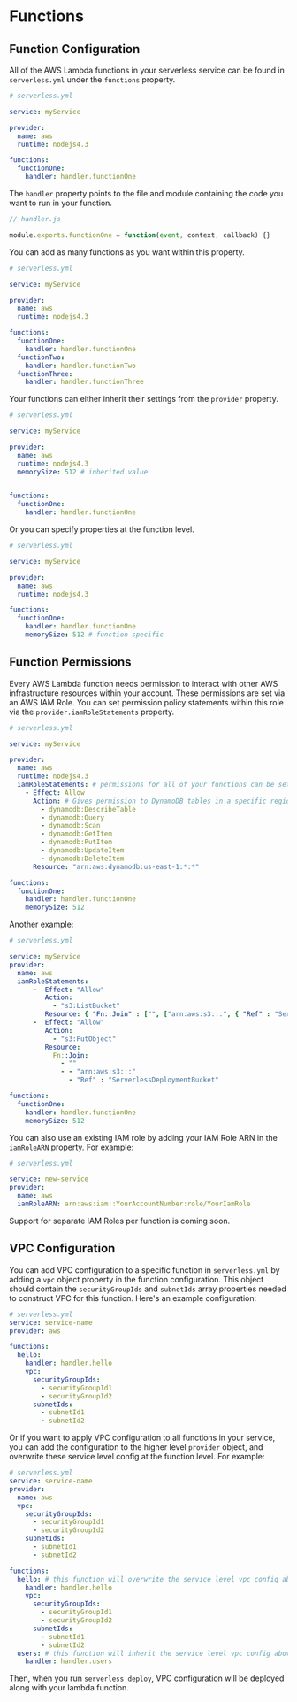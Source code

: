 <!--
title: Functions
menuText: Functions
menuOrder: 4
description: How to configure AWS Lambda functions in the Serverless Framework
layout: Doc
-->

# Functions

## Function Configuration

All of the AWS Lambda functions in your serverless service can be found in `serverless.yml` under the `functions` property.

```yml
# serverless.yml

service: myService

provider:
  name: aws
  runtime: nodejs4.3

functions:
  functionOne:
    handler: handler.functionOne
```

The `handler` property points to the file and module containing the code you want to run in your function.

```javascript
// handler.js

module.exports.functionOne = function(event, context, callback) {}
```

You can add as many functions as you want within this property.

```yml
# serverless.yml

service: myService

provider:
  name: aws
  runtime: nodejs4.3

functions:
  functionOne:
    handler: handler.functionOne
  functionTwo:
    handler: handler.functionTwo
  functionThree:
    handler: handler.functionThree
```

Your functions can either inherit their settings from the `provider` property.

```yml
# serverless.yml

service: myService

provider:
  name: aws
  runtime: nodejs4.3
  memorySize: 512 # inherited value
  

functions:
  functionOne:
    handler: handler.functionOne
```

Or you can specify properties at the function level.

```yml
# serverless.yml

service: myService

provider:
  name: aws
  runtime: nodejs4.3

functions:
  functionOne:
    handler: handler.functionOne
    memorySize: 512 # function specific
```

## Function Permissions

Every AWS Lambda function needs permission to interact with other AWS infrastructure resources within your account.  These permissions are set via an AWS IAM Role.  You can set permission policy statements within this role via the `provider.iamRoleStatements` property.

```yml
# serverless.yml

service: myService

provider:
  name: aws
  runtime: nodejs4.3
  iamRoleStatements: # permissions for all of your functions can be set here
    - Effect: Allow
      Action: # Gives permission to DynamoDB tables in a specific region
        - dynamodb:DescribeTable
        - dynamodb:Query
        - dynamodb:Scan
        - dynamodb:GetItem
        - dynamodb:PutItem
        - dynamodb:UpdateItem
        - dynamodb:DeleteItem
      Resource: "arn:aws:dynamodb:us-east-1:*:*"

functions:
  functionOne:
    handler: handler.functionOne
    memorySize: 512
```

Another example:

```yml
# serverless.yml

service: myService
provider:
  name: aws
  iamRoleStatements:
      -  Effect: "Allow"
         Action:
           - "s3:ListBucket"
         Resource: { "Fn::Join" : ["", ["arn:aws:s3:::", { "Ref" : "ServerlessDeploymentBucket"} ] ] } # You can put CloudFormation syntax in here.  No one will judge you.  Remember, this all gets translated to CloudFormation.
      -  Effect: "Allow"
         Action:
           - "s3:PutObject"
         Resource:
           Fn::Join:
             - ""
             - - "arn:aws:s3:::"
               - "Ref" : "ServerlessDeploymentBucket"

functions:
  functionOne:
    handler: handler.functionOne
    memorySize: 512
```

You can also use an existing IAM role by adding your IAM Role ARN in the `iamRoleARN` property. For example:

```yml
# serverless.yml

service: new-service
provider:
  name: aws
  iamRoleARN: arn:aws:iam::YourAccountNumber:role/YourIamRole
```

Support for separate IAM Roles per function is coming soon.

## VPC Configuration

You can add VPC configuration to a specific function in `serverless.yml` by adding a `vpc` object property in the function configuration. This object should contain the `securityGroupIds` and `subnetIds` array properties needed to construct VPC for this function. Here's an example configuration:

```yml
# serverless.yml
service: service-name
provider: aws

functions:
  hello:
    handler: handler.hello
    vpc:
      securityGroupIds:
        - securityGroupId1
        - securityGroupId2
      subnetIds:
        - subnetId1
        - subnetId2
```

Or if you want to apply VPC configuration to all functions in your service, you can add the configuration to the higher level `provider` object, and overwrite these service level config at the function level. For example:

```yml
# serverless.yml
service: service-name
provider:
  name: aws
  vpc:
    securityGroupIds:
      - securityGroupId1
      - securityGroupId2
    subnetIds:
      - subnetId1
      - subnetId2

functions:
  hello: # this function will overwrite the service level vpc config above
    handler: handler.hello
    vpc:
      securityGroupIds:
        - securityGroupId1
        - securityGroupId2
      subnetIds:
        - subnetId1
        - subnetId2
  users: # this function will inherit the service level vpc config above
    handler: handler.users
```

Then, when you run `serverless deploy`, VPC configuration will be deployed along with your lambda function.
